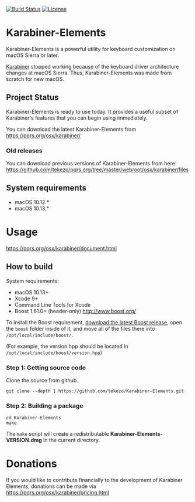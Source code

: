 [![Build Status](https://travis-ci.org/tekezo/Karabiner-Elements.svg?branch=master)](https://travis-ci.org/tekezo/Karabiner-Elements)
[![License](https://img.shields.io/badge/license-Public%20Domain-blue.svg)](https://github.com/tekezo/Karabiner-Elements/blob/master/LICENSE.md)

# Karabiner-Elements

Karabiner-Elements is a powerful utility for keyboard customization on macOS Sierra or later.

[Karabiner](https://pqrs.org/osx/karabiner) stopped working because of the keyboard driver architecture changes at macOS Sierra.
Thus, Karabiner-Elements was made from scratch for new macOS.

## Project Status

Karabiner-Elements is ready to use today. It provides a useful subset of Karabiner's features that you can begin using immediately.

You can download the latest Karabiner-Elements from https://pqrs.org/osx/karabiner/

### Old releases

You can download previous versions of Karabiner-Elements from here:
https://github.com/tekezo/pqrs.org/tree/master/webroot/osx/karabiner/files

## System requirements

* macOS 10.12.*
* macOS 10.13.*

# Usage

https://pqrs.org/osx/karabiner/document.html

## How to build

System requirements:

* macOS 10.13+
* Xcode 9+
* Command Line Tools for Xcode
* Boost 1.61.0+ (header-only) http://www.boost.org/

To install the Boost requirement, [download the latest Boost release](http://www.boost.org/), open the `boost` folder inside of it, and move all of the files there into `/opt/local/include/boost/`.

(For example, the version.hpp should be located in `/opt/local/include/boost/version.hpp`)


### Step 1: Getting source code

Clone the source from github.

```
git clone --depth 1 https://github.com/tekezo/Karabiner-Elements.git
```

### Step 2: Building a package

```
cd Karabiner-Elements
make
```

The `make` script will create a redistributable **Karabiner-Elements-VERSION.dmg** in the current directory.

# Donations

If you would like to contribute financially to the development of Karabiner Elements, donations can be made via https://pqrs.org/osx/karabiner/pricing.html
